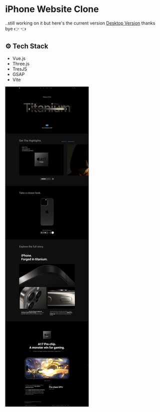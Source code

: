 # iPhone Website Clone
..still working on it but here's the current version [Desktop Version](https://iphone15webclone.netlify.app/) thanks bye 👉 👈

## ⚙️ Tech Stack
- Vue.js
- Three.js
- TresJS
- GSAP
- Vite

![alt text](./public/design/screenshot.png)
